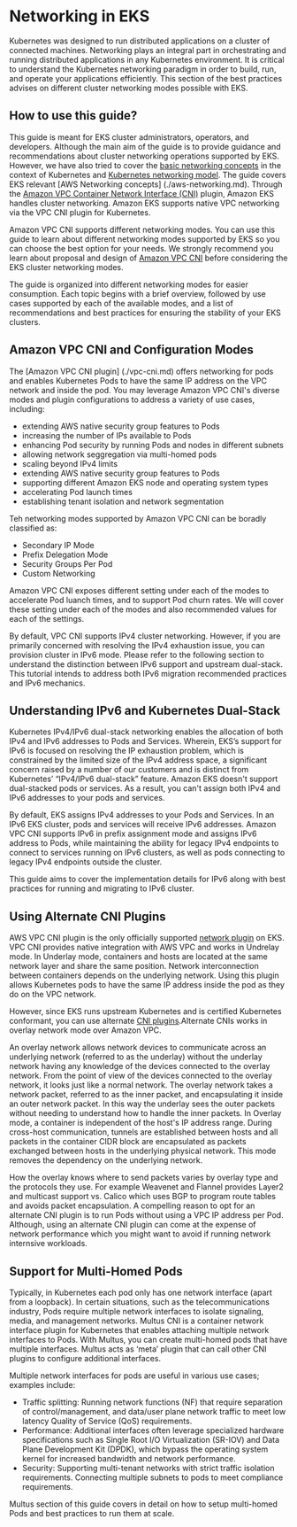 # Networking in EKS

Kubernetes was designed to run distributed applications on a cluster of connected machines. Networking plays an integral part in orchestrating and running distributed applications in any Kubernetes environment. It is critical to understand the Kubernetes networking paradigm in order to build, run, and operate your applications efficiently. This section of the best practices advises on different cluster networking modes possible with EKS.

## How to use this guide?

This guide is meant for EKS cluster administrators, operators, and developers. Although the main aim of the guide is to provide guidance and recommendations about cluster networking operations supported by EKS. However, we have also tried to cover the [basic networking concepts](./networking.md) in the context of Kubernetes and [Kubernetes networking model](./k8s-networking.md). The guide covers EKS relevant [AWS Networking concepts] (./aws-networking.md). Through the [Amazon VPC Container Network Interface (CNI)](https://github.com/aws/amazon-vpc-cni-k8s) plugin, Amazon EKS handles cluster networking. Amazon EKS supports native VPC networking via the VPC CNI plugin for Kubernetes. 

Amazon VPC CNI supports different networking modes. You can use this guide to learn about different networking modes supported by EKS so you can choose the best option for your needs. We strongly recommend you learn about proposal and design of [Amazon VPC CNI](./vpc-cni.md) before considering the EKS cluster networking modes.

The guide is organized into different networking modes for easier consumption. Each topic begins with a brief overview, followed by use cases supported by each of the available modes, and a list of recommendations and best practices for ensuring the stability of your EKS clusters.

## Amazon VPC CNI and Configuration Modes

The [Amazon VPC CNI plugin] (./vpc-cni.md) offers networking for pods and enables Kubernetes Pods to have the same IP address on the VPC network and inside the pod. You may leverage Amazon VPC CNI's diverse modes and plugin configurations to address a variety of use cases, including:

* extending AWS native security group features to Pods
* increasing the number of IPs available to Pods
* enhancing Pod security by running Pods and nodes in different subnets
* allowing network seggregation via multi-homed pods
* scaling beyond IPv4 limits
* extending AWS native security group features to Pods
* supporting different Amazon EKS node and operating system types
* accelerating Pod launch times
* establishing tenant isolation and network segmentation

Teh networking modes supported by Amazon VPC CNI can be boradly classified as:

* Secondary IP Mode
* Prefix Delegation Mode
* Security Groups Per Pod
* Custom Networking
  
Amazon VPC CNI exposes different setting under each of the modes to accelerate Pod luanch times, and to support Pod churn rates. We will cover these setting under each of the modes and also recommended values for each of the settings.

By default, VPC CNI supports IPv4 cluster networking. However, if you are primarily concerned with resolving the IPv4 exhaustion issue, you can provision cluster in IPv6 mode. Please refer to the following section to understand the distinction between IPv6 support and upstream dual-stack. This tutorial intends to address both IPv6 migration recommended practices and IPv6 mechanics.

## Understanding IPv6 and Kubernetes Dual-Stack

Kubernetes IPv4/IPv6 dual-stack networking enables the allocation of both IPv4 and IPv6 addresses to Pods and Services. Wherein, EKS’s support for IPv6 is focused on resolving the IP exhaustion problem, which is constrained by the limited size of the IPv4 address space, a significant concern raised by a number of our customers and is distinct from Kubernetes’ “IPv4/IPv6 dual-stack” feature. Amazon EKS doesn't support dual-stacked pods or services. As a result, you can't assign both IPv4 and IPv6 addresses to your pods and services.

By default, EKS assigns IPv4 addresses to your Pods and Services. In an IPv6 EKS cluster, pods and services will receive IPv6 addresses. Amazon VPC CNI supports IPv6 in prefix assignment mode and assigns IPv6 address to Pods, while maintaining the ability for legacy IPv4 endpoints to connect to services running on IPv6 clusters, as well as pods connecting to legacy IPv4 endpoints outside the cluster.

This guide aims to cover the implementation details for IPv6 along with best practices for running and migrating to IPv6 cluster.

## Using Alternate CNI Plugins

AWS VPC CNI plugin is the only officially supported [network plugin](https://kubernetes.io/docs/concepts/cluster-administration/networking/) on EKS. VPC CNI provides native integration with AWS VPC and works in Undrelay mode. In Underlay mode, containers and hosts are located at the same network layer and share the same position. Network interconnection between containers depends on the underlying network. Using this plugin allows Kubernetes pods to have the same IP address inside the pod as they do on the VPC network.

However, since EKS runs upstream Kubernetes and is certified Kubernetes conformant, you can use alternate [CNI plugins](https://github.com/containernetworking/cni).Alternate CNIs works in overlay network mode over Amazon VPC.

An overlay network allows network devices to communicate across an underlying network (referred to as the underlay) without the underlay network having any knowledge of the devices connected to the overlay network. From the point of view of the devices connected to the overlay network, it looks just like a normal network. The overlay network takes a network packet, referred to as the inner packet, and encapsulating it inside an outer network packet. In this way the underlay sees the outer packets without needing to understand how to handle the inner packets. In Overlay mode, a container is independent of the host's IP address range. During cross-host communication, tunnels are established between hosts and all packets in the container CIDR block are encapsulated as packets exchanged between hosts in the underlying physical network. This mode removes the dependency on the underlying network.

How the overlay knows where to send packets varies by overlay type and the protocols they use. For example Weavenet and Flannel provides Layer2 and multicast support vs. Calico which uses BGP to program route tables and avoids packet encapsulation. A compelling reason to opt for an alternate CNI plugin is to run Pods without using a VPC IP address per Pod. Although, using an alternate CNI plugin can come at the expense of network performance which you might want to avoid if running network internsive workloads.

## Support for Multi-Homed Pods

Typically, in Kubernetes each pod only has one network interface (apart from a loopback). In certain situations, such as the telecommunications industry, Pods require multiple network interfaces to isolate signaling, media, and management networks. Multus CNI is a container network interface plugin for Kubernetes that enables attaching multiple network interfaces to Pods. With Multus, you can create multi-homed pods that have multiple interfaces. Multus acts as ‘meta’ plugin that can call other CNI plugins to configure additional interfaces.

Multiple network interfaces for pods are useful in various use cases; examples include:

* Traffic splitting: Running network functions (NF) that require separation of control/management, and data/user plane network traffic to meet low latency Quality of Service (QoS) requirements.
* Performance: Additional interfaces often leverage specialized hardware specifications such as Single Root I/O Virtualization (SR-IOV) and Data Plane Development Kit (DPDK), which bypass the operating system kernel for increased bandwidth and network performance.
* Security: Supporting multi-tenant networks with strict traffic isolation requirements. Connecting multiple subnets to pods to meet compliance requirements.

Multus section of this guide covers in detail on how to setup multi-homed Pods and best practices to run them at scale. 